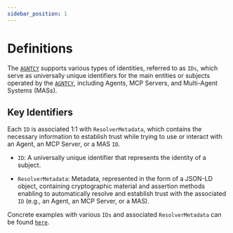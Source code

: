 ```yaml
---
sidebar_position: 1
---
```


# Definitions

The [`AGNTCY`](https://agntcy.org/) supports various types of identities, referred to as `IDs`, which serve as universally unique identifiers for the main entities or subjects operated by the [`AGNTCY`](https://agntcy.org/), including Agents, MCP Servers, and Multi-Agent Systems (MASs).

## Key Identifiers

Each `ID` is associated 1:1 with `ResolverMetadata`, which contains the necessary information to establish trust while trying to use or interact with an Agent, an MCP Server, or a MAS `ID`.

- `ID`: A universally unique identifier that represents the identity of a subject.

- `ResolverMetadata`: Metadata, represented in the form of a JSON-LD object, containing cryptographic material and assertion methods enabling to automatically resolve and establish trust with the associated `ID` (e.g., an Agent, an MCP Server, or a MAS).

Concrete examples with various `IDs` and associated `ResolverMetadata` can be found [`here`](./examples.md).
